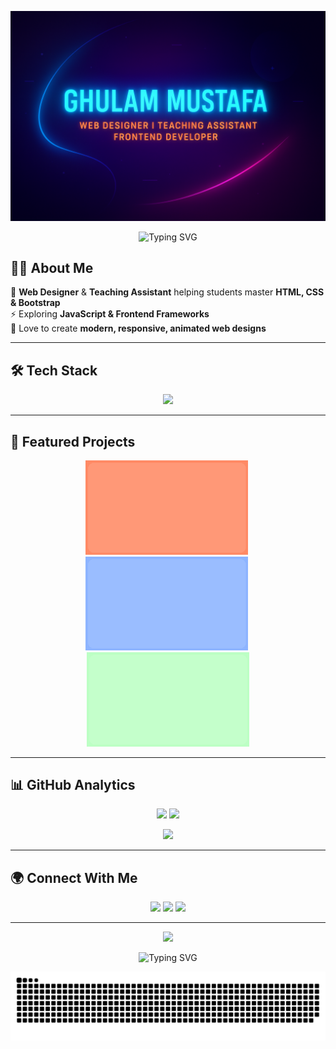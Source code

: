 <!-- ========================= TOP ========================= -->

<!-- Hero Banner -->
<!-- ========================= TOP ========================= -->

<!-- Neon Wave Header -->


<!-- Hero Banner -->
<p align="center">
  <img src="./assets/tabahi.png" alt="Ghulam Mustafa Banner" />
</p>

<!-- Typing Animation (Top) -->
<p align="center">
  <img src="https://readme-typing-svg.herokuapp.com?font=Fira+Code&weight=700&size=28&pause=1000&color=FF4B4B&center=true&vCenter=true&width=900&lines=🔥+Assalam-o-Alaikum!;✨+I'm+Ghulam+Mustafa;👨‍🏫+Teaching+Assistant;🎨+Creative+Web+Designer;🚀+Frontend+Developer+In+Progress;💡+Coding+%7C+Teaching+%7C+Inspiring" alt="Typing SVG" />
</p>


<!-- ========================= MIDDLE ========================= -->

## 👨‍🏫 About Me
🌟 **Web Designer** & **Teaching Assistant** helping students master **HTML, CSS & Bootstrap**  
⚡ Exploring **JavaScript & Frontend Frameworks**  
🎯 Love to create **modern, responsive, animated web designs**  

---

## 🛠️ Tech Stack
<p align="center">
  <img src="https://skillicons.dev/icons?i=html,css,bootstrap,git,github,vscode" />
</p>

---

## 🚀 Featured Projects
<p align="center">
  <img src="./assets/card1.png" alt="Portfolio Project" width="260" />&nbsp;
  <img src="./assets/card2.png" alt="Resume Website" width="260" />&nbsp;
  <img src="./assets/card3.png" alt="Mini Projects" width="260" />
</p>

---

## 📊 GitHub Analytics
<p align="center">
  <img src="https://github-readme-stats.vercel.app/api?username=g-mustafa9500&show_icons=true&theme=radical&title_color=06D9F7&icon_color=FF4B4B&text_color=FFFFFF&bg_color=0D1117" height="160" />
  <img src="https://github-readme-stats.vercel.app/api/top-langs/?username=g-mustafa9500&layout=compact&theme=radical&title_color=9B59B6&text_color=FFFFFF&bg_color=0D1117" height="160" />
</p>

<p align="center">
  <img src="https://github-readme-streak-stats.herokuapp.com/?user=g-mustafa9500&theme=radical&ring=06D9F7&fire=FF4B4B&currStreakLabel=9B59B6" height="180" />
</p>

---

## 🌍 Connect With Me
<p align="center">
  <a href="mailto:g.mustafa9500@gmail.com"><img src="https://img.shields.io/badge/Gmail-FF4B4B?style=for-the-badge&logo=gmail&logoColor=white" /></a>
  <a href="https://g-mustafa9500.github.io/Mustafa-Resume/"><img src="https://img.shields.io/badge/Portfolio-06D9F7?style=for-the-badge&logo=firefox&logoColor=white" /></a>
  <a href="https://www.linkedin.com/"><img src="https://img.shields.io/badge/LinkedIn-9B59B6?style=for-the-badge&logo=linkedin&logoColor=white" /></a>
</p>

---

<!-- ========================= BOTTOM ========================= -->

<!-- Neon Wave Footer -->
<p align="center">
  <img src="https://capsule-render.vercel.app/api?type=waving&height=120&color=06D9F7&section=footer" />
</p>

<!-- Typing Animation (Bottom) -->
<p align="center">
  <img src="https://readme-typing-svg.herokuapp.com?font=Fira+Code&weight=600&size=22&pause=1000&color=FF4B4B&center=true&vCenter=true&width=700&lines=✨+Made+with+❤️+by+Ghulam+Mustafa;👨‍🏫+Teaching+Assistant+%7C+Frontend+Developer;🚀+Keep+Learning+Keep+Building" alt="Typing SVG" />
</p>

<!-- Sparkle Effect -->
<p align="center">
  <img src="https://github.com/Platane/snk/raw/output/github-contribution-grid-snake.svg" alt="snake animation" />
</p>
